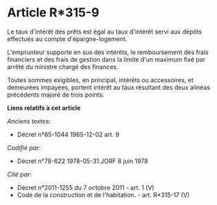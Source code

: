 # Article R*315-9

Le taux d'intérêt des prêts est égal au taux d'intérêt servi aux dépôts effectués au compte d'épargne-logement.

L'emprunteur supporte en sus des intérêts, le remboursement des frais financiers et des frais de gestion dans la limite d'un
maximum fixé par arrêté du ministre chargé des finances.

Toutes sommes exigibles, en principal, intérêts ou accessoires, et demeurées impayées, portent intérêt au taux résultant des
deux alinéas précédents majoré de trois points.

**Liens relatifs à cet article**

_Anciens textes_:

  - Décret n°65-1044 1965-12-02 art. 9

_Codifié par_:

  - Décret n°78-622 1978-05-31 JORF 8 juin 1978

_Cité par_:

  - Décret n°2011-1255 du 7 octobre 2011 - art. 1 (V)
  - Code de la construction et de l'habitation. - art. R*315-17 (V)
